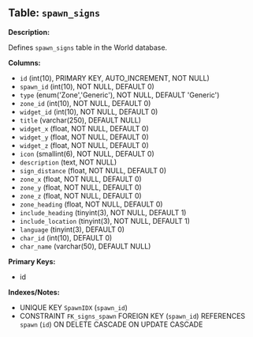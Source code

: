 ## Table: `spawn_signs`

**Description:**

Defines `spawn_signs` table in the World database.

**Columns:**
- `id` (int(10), PRIMARY KEY, AUTO_INCREMENT, NOT NULL)
- `spawn_id` (int(10), NOT NULL, DEFAULT 0)
- `type` (enum('Zone','Generic'), NOT NULL, DEFAULT 'Generic')
- `zone_id` (int(10), NOT NULL, DEFAULT 0)
- `widget_id` (int(10), NOT NULL, DEFAULT 0)
- `title` (varchar(250), DEFAULT NULL)
- `widget_x` (float, NOT NULL, DEFAULT 0)
- `widget_y` (float, NOT NULL, DEFAULT 0)
- `widget_z` (float, NOT NULL, DEFAULT 0)
- `icon` (smallint(6), NOT NULL, DEFAULT 0)
- `description` (text, NOT NULL)
- `sign_distance` (float, NOT NULL, DEFAULT 0)
- `zone_x` (float, NOT NULL, DEFAULT 0)
- `zone_y` (float, NOT NULL, DEFAULT 0)
- `zone_z` (float, NOT NULL, DEFAULT 0)
- `zone_heading` (float, NOT NULL, DEFAULT 0)
- `include_heading` (tinyint(3), NOT NULL, DEFAULT 1)
- `include_location` (tinyint(3), NOT NULL, DEFAULT 1)
- `language` (tinyint(3), DEFAULT 0)
- `char_id` (int(10), DEFAULT 0)
- `char_name` (varchar(50), DEFAULT NULL)

**Primary Keys:**
- id

**Indexes/Notes:**
- UNIQUE KEY `SpawnIDX` (`spawn_id`)
- CONSTRAINT `FK_signs_spawn` FOREIGN KEY (`spawn_id`) REFERENCES `spawn` (`id`) ON DELETE CASCADE ON UPDATE CASCADE